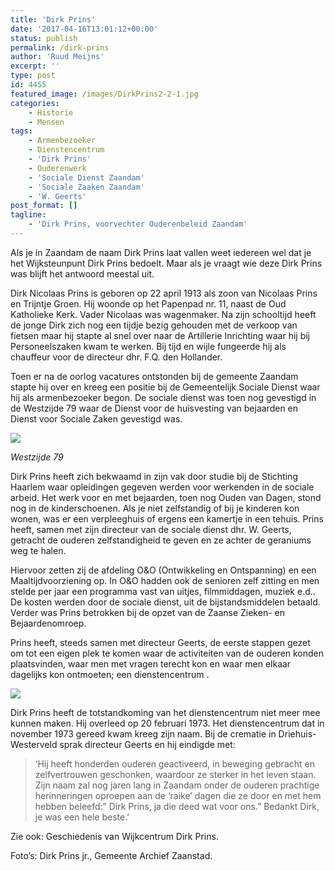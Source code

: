```yaml
---
title: 'Dirk Prins'
date: '2017-04-16T13:01:12+00:00'
status: publish
permalink: /dirk-prins
author: 'Ruud Meijns'
excerpt: ''
type: post
id: 4455
featured_image: /images/DirkPrins2-2-1.jpg
categories:
    - Historie
    - Mensen
tags:
    - Armenbezoeker
    - Dienstencentrum
    - 'Dirk Prins'
    - Ouderenwerk
    - 'Sociale Dienst Zaandam'
    - 'Sociale Zaaken Zaandam'
    - 'W. Geerts'
post_format: []
tagline:
    - 'Dirk Prins, voorvechter Ouderenbeleid Zaandam'
---
```

Als je in Zaandam de naam Dirk Prins laat vallen weet iedereen wel dat je het Wijksteunpunt Dirk Prins bedoelt. Maar als je vraagt wie deze Dirk Prins was blijft het antwoord meestal uit.

Dirk Nicolaas Prins is geboren op 22 april 1913 als zoon van Nicolaas Prins en Trijntje Groen. Hij woonde op het Papenpad nr. 11, naast de Oud Katholieke Kerk. Vader Nicolaas was wagenmaker. Na zijn schooltijd heeft de jonge Dirk zich nog een tijdje bezig gehouden met de verkoop van fietsen maar hij stapte al snel over naar de Artillerie Inrichting waar hij bij Personeelszaken kwam te werken. Bij tijd en wijle fungeerde hij als chauffeur voor de directeur dhr. F.Q. den Hollander.

Toen er na de oorlog vacatures ontstonden bij de gemeente Zaandam stapte hij over en kreeg een positie bij de Gemeentelijk Sociale Dienst waar hij als armenbezoeker begon. De sociale dienst was toen nog gevestigd in de Westzijde 79 waar de Dienst voor de huisvesting van bejaarden en Dienst voor Sociale Zaken gevestigd was.

![](/images/Westzijde-79-1.jpg)

*Westzijde 79*

Dirk Prins heeft zich bekwaamd in zijn vak door studie bij de Stichting Haarlem waar opleidingen gegeven werden voor werkenden in de sociale arbeid. Het werk voor en met bejaarden, toen nog Ouden van Dagen, stond nog in de kinderschoenen. Als je niet zelfstandig of bij je kinderen kon wonen, was er een verpleeghuis of ergens een kamertje in een tehuis. Prins heeft, samen met zijn directeur van de sociale dienst dhr. W. Geerts, getracht de ouderen zelfstandigheid te geven en ze achter de geraniums weg te halen.

Hiervoor zetten zij de afdeling O&O (Ontwikkeling en Ontspanning) en een Maaltijdvoorziening op. In O&O hadden ook de senioren zelf zitting en men stelde per jaar een programma vast van uitjes, filmmiddagen, muziek e.d.. De kosten werden door de sociale dienst, uit de bijstandsmiddelen betaald. Verder was Prins betrokken bij de opzet van de Zaanse Zieken- en Bejaardenomroep.

Prins heeft, steeds samen met directeur Geerts, de eerste stappen gezet om tot een eigen plek te komen waar de activiteiten van de ouderen konden plaatsvinden, waar men met vragen terecht kon en waar men elkaar dagelijks kon ontmoeten; een dienstencentrum .

![](/images/DirkPrins2-2.jpg)

Dirk Prins heeft de totstandkoming van het dienstencentrum niet meer mee kunnen maken. Hij overleed op 20 februari 1973. Het dienstencentrum dat in november 1973 gereed kwam kreeg zijn naam. Bij de crematie in Driehuis-Westerveld sprak directeur Geerts en hij eindigde met:

> ‘Hij heeft honderden ouderen geactiveerd, in beweging gebracht en zelfvertrouwen geschonken, waardoor ze sterker in het leven staan. Zijn naam zal nog jaren lang in Zaandam onder de ouderen prachtige herinneringen oproepen aan de ‘raike’ dagen die ze door en met hem hebben beleefd:” Dirk Prins, ja die deed wat voor ons.” Bedankt Dirk, je was een hele beste.’

Zie ook: Geschiedenis van Wijkcentrum Dirk Prins.

Foto’s: Dirk Prins jr., Gemeente Archief Zaanstad.
